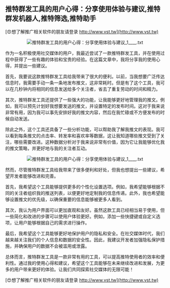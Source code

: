 ## **推特群发工具的用户心得：分享使用体验与建议,推特群发机器人,推特筛选,推特助手**

[😍想了解推广相关软件的朋友请登录 http://www.vst.tw](http://www.vst.tw)

 <center><img src="https://vst.tw/MP4/tuiguang/png/2.png" alt="推特群发工具的用户心得：分享使用体验与建议_1____.txt"></center>

作为一名积极使用社交媒体的用户，我最近尝试了一款推特群发工具，并在使用过程中获得了一些有趣的体验和宝贵的经验。在这篇文章中，我将分享我的使用心得，并提出一些建议。

首先，我要说这款推特群发工具给我带来了很大的便利。以前，当我想要广泛传达信息时，我需要手动一条一条地发布推文，这非常耗时。但是有了这个工具，我可以在几秒钟内将相同的信息发送给多个关注者，省去了重复劳动的时间和精力。

其次，推特群发工具还提供了一些强大的功能，让我能够更好地管理我的推文。例如，我可以预先计划好我想要发送的推文，并设置特定的发布时间。这对于我来说非常有用，因为我可以事先安排好我的推文内容，然后在我忙碌或不方便发布的时候自动发送。

除此之外，这个工具还具备了一些分析功能，可以帮助我了解我推文的表现。我可以看到每条推文的点击率、转发率和喜欢率等数据，这让我知道哪些推文受到了关注，哪些需要改进。这种数据分析对于我来说非常有价值，因为它让我能够优化我的推文策略，并更好地与我的关注者互动。

 <center><img src="https://vst.tw/MP4/tuiguang/png/6.png" alt="推特群发工具的用户心得：分享使用体验与建议_1____.txt"></center>

然而，尽管推特群发工具给我带来了很多便利和好处，但我也想提出一些建议，希望开发者能够改进和完善。

首先，我希望这个工具能够提供更多的个性化设置选项。例如，我希望能够根据不同的关注者组织我的推送列表，以便更好地定制我的信息传递。此外，我也希望能够设置推文的优先级，以确保重要的信息能够被更多人看到。

其次，我认为用户界面可以更加直观和友好。虽然这款工具已经相当易于使用，但一些简化和改进的步骤可以使用户体验更好。例如，添加一些快捷键或自定义选项，让用户能够根据自己的需求进行操作。

最后，我希望这个工具能够更好地保护用户的隐私和安全。在社交媒体时代，我们越来越关注我们的个人信息和数据的安全性。因此，我建议开发者加强隐私保护措施，并确保用户的数据不会被滥用或泄露。

总体而言，推特群发工具是一款非常有用的工具，可以提高推特使用者的效率和便利性。通过我的使用心得和建议，希望这个工具能够在未来继续改进和发展，为更多的用户带来更好的体验。让我们共同探索社交媒体的无限可能！

[😍想了解推广相关软件的朋友请登录 http://www.vst.tw](http://www.vst.tw)



